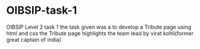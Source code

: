 # OIBSIP-task-1
OIBSIP Level 2 task 1 
the task given was a to develop a Tribute page using html and css
the Tribute page  highlights the team lead by  virat kohli(former great captain of india)
